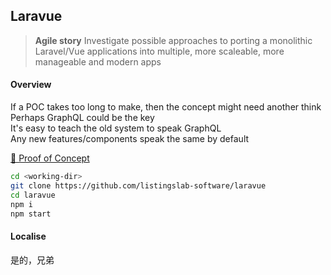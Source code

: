 ## Laravue

> __Agile story__ Investigate possible approaches to porting a monolithic Laravel/Vue applications into multiple, more scaleable, more manageable and modern apps 

#### Overview 

If a POC takes too long to make, then the concept might need another think  
Perhaps GraphQL could be the key  
It's easy to teach the old system to speak GraphQL  
Any new features/components speak the same by default  

[🤙 Proof of Concept](./poc)

```bash
cd <working-dir>
git clone https://github.com/listingslab-software/laravue
cd laravue
npm i
npm start
```

#### Localise
是的，兄弟
